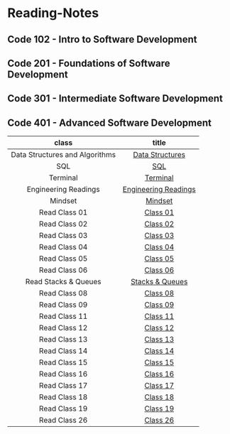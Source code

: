 # Reading-Notes

## Code 102 - Intro to Software Development

## Code 201 - Foundations of Software Development

## Code 301 - Intermediate Software Development

## Code 401 - Advanced Software Development

|           class                |             title           |
|          :-----:               |             :---:           |
| Data Structures and Algorithms | [Data Structures](DataStructures/DataStructures.md) |
|             SQL                | [SQL](./SQL/Sql.md)         |
|          Terminal              |  [Terminal](./Terminal/Terminal.md)  |
|Engineering Readings            | [Engineering Readings](./EngineeringReadings/EngineeringReadings.md)          |
|        Mindset                 |     [Mindset](./Mindset/Mindset.md)|
|        Read Class 01           |     [Class 01](./ReadClass01/README.md)|
|        Read Class 02           |     [Class 02](./ReadClass02/README.md)|
|        Read Class 03           |     [Class 03](./ReadClass03/README.md)|
|        Read Class 04           |     [Class 04](./ReadClass04/README.md)|
|        Read Class 05           |     [Class 05](./ReadClass05/README.md)|
|        Read Class 06           |     [Class 06](./ReadClass06/README.md)|
|    Read Stacks & Queues        |     [Stacks & Queues](./Stacks&Queues/README.md)|
|        Read Class 08           |     [Class 08](./ReadClass08/README.md)|
|        Read Class 09           |     [Class 09](./ReadClass09/README.md)|
|        Read Class 11           |     [Class 11](./ReadClass11/README.md)|
|        Read Class 12           |     [Class 12](./ReadClass12/README.md)|
|        Read Class 13           |     [Class 13](./ReadClass13/README.md)|
|        Read Class 14           |     [Class 14](./ReadClass14/README.md)|
|        Read Class 15           |     [Class 15](./ReadClass15/README.md)|
|        Read Class 16           |     [Class 16](./ReadClass16/README.md)|
|        Read Class 17           |     [Class 17](./ReadClass17/README.md)|
|        Read Class 18           |     [Class 18](./ReadClass18/README.md)|
|        Read Class 19           |     [Class 19](./ReadClass19/README.md)|
|        Read Class 26           |     [Class 26](./ReadClass26/README.md)|

